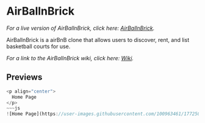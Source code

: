 # AirBallnBrick

_For a live version of AirBallnBrick, click here: [AirBallnBrick](https://airball-n-brick.herokuapp.com/)._

AirBallnBrick is a airBnB clone that allows users to discover, rent, and list basketball courts for use.

_For a link to the AirBallnBrick wiki, click here: [Wiki](https://github.com/KimJonathan426/AirBall-n-Brick/wiki)._

## Previews
~~~js  
<p align="center">
  Home Page
</p>
~~~js
![Home Page](https://user-images.githubusercontent.com/100963461/177250785-1d8e7a41-ea4d-424f-a2a6-2a814ae50d19.PNG)
